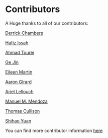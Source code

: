 <!--
Add your name and github handle here in alphabetic order by last name.
Include one empty line between contributors.
-->

# Contributors

A Huge thanks to all of our contributors:

[Derrick Chambers](https://github.com/d-chambers)

[Hafiz Issah](https://github.com/aissah)

[Ahmad Tourei](https://github.com/ahmadtourei/)

[Ge Jin](https://github.com/jinwar)

[Eileen Martin](https://github.com/eileenrmartin)

[Aaron Girard](https://github.com/aaronjgirard)

[Ariel Lellouch](https://github.com/ariellellouch)

[Manuel M. Mendoza](https:/github.com/SeisMatt)

[Thomas Cullison](https:/github.com/code-cullison)

[Shihao Yuan](https://github.com/Shihao-Yuan)

You can find more contributor information
[here](https://github.com/DASDAE/dascore/graphs/contributors)

